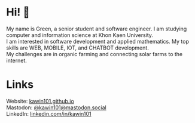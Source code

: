 # Hi! :call_me_hand:	
My name is Green, a senior student and software engineer. I am studying computer and information science at Khon Kaen University. \
I am interested in software development and applied mathematics. My top skills are WEB, MOBILE, IOT, and CHATBOT development. \
My challenges are in organic farming and connecting solar farms to the internet.

# Links
Website: [kawin101.github.io](https://kawin101.github.io) \
Mastodon: [@kawin101@mastodon.social](https://mastodon.social/@kawin101) \
LinkedIn: [linkedin.com/in/kawin101](https://www.linkedin.com/in/kawin101)
